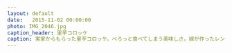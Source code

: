 ```yaml
---
layout: default
date:   2015-11-02 00:00:00
photo: IMG_2046.jpg
caption_header: 里芋コロッケ
caption: 実家からもらった里芋コロッケ。ぺろっと食べてしまう美味しさ。嫁が作ったレンコンと鶏のバター炒めをうまかった。
---
```

